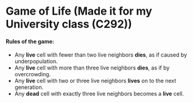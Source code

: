 # Game of Life (Made it for my University class (C292))

#### Rules of the game:

   * Any **live** cell with fewer than two live neighbors **dies**, as if caused by underpopulation.
   * Any **live** cell with more than three live neighbors **dies**, as if by overcrowding.
   * Any **live** cell with two or three live neighbors **lives** on to the next generation.
   * Any **dead** cell with exactly three live neighbors becomes a **live** cell.
